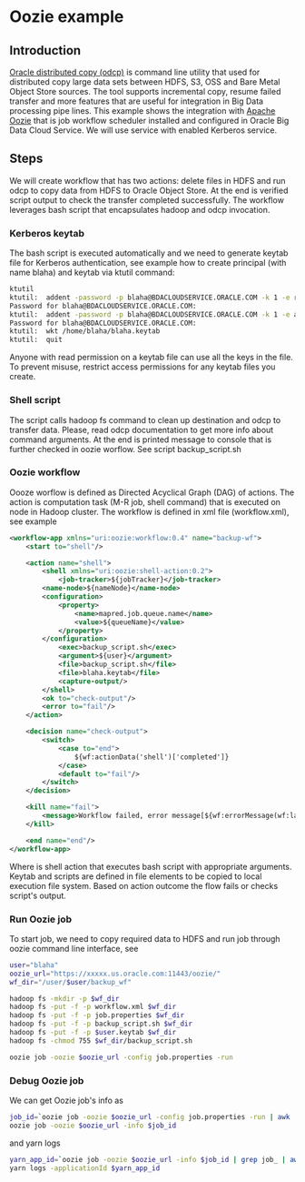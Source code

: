 # Oozie example

## Introduction
[Oracle distributed copy (odcp)](http://docs.oracle.com/cloud/latest/bigdata-cloud/CSBDI/GUID-62F78D81-A27B-4618-BC28-1D3FAC5B2CB9.htm#CSBDI-GUID-62F78D81-A27B-4618-BC28-1D3FAC5B2CB9)
is command line utility that used for distributed copy large data sets between HDFS, S3, OSS and Bare Metal 
Object Store sources. The tool supports incremental copy, resume failed transfer and more 
features that are useful for integration in Big Data processing pipe lines. This example shows
the integration with [Apache Oozie](http://oozie.apache.org/) that is job workflow scheduler installed
and configured in Oracle Big Data Cloud Service. We will use service with enabled Kerberos service. 

## Steps
We will create workflow that has two actions: delete files in HDFS and run odcp to copy data 
from HDFS to Oracle Object Store. At the end is verified script output to check the transfer
completed successfully. The workflow leverages bash script that encapsulates hadoop and odcp 
invocation.

### Kerberos keytab
The bash script is executed automatically and we need to generate keytab file for Kerberos 
authentication, see example how to create principal (with name blaha) and keytab via ktutil command:
```bash
ktutil
ktutil:  addent -password -p blaha@BDACLOUDSERVICE.ORACLE.COM -k 1 -e rc4-hmac
Password for blaha@BDACLOUDSERVICE.ORACLE.COM:
ktutil:  addent -password -p blaha@BDACLOUDSERVICE.ORACLE.COM -k 1 -e aes256-cts
Password for blaha@BDACLOUDSERVICE.ORACLE.COM:
ktutil:  wkt /home/blaha/blaha.keytab
ktutil:  quit
```
Anyone with read permission on a keytab file can use all the keys in the file. To prevent misuse, 
restrict access permissions for any keytab files you create. 

### Shell script
The script calls hadoop fs command to clean up destination and odcp to transfer data. Please, read odcp documentation
to get more info about command arguments. At the end is printed message to console that is further checked in oozie
worflow. See script backup_script.sh

### Oozie workflow
Oooze worflow is defined as Directed Acyclical Graph (DAG) of actions. The action is computation task (M-R job, 
shell command) that is executed on node in Hadoop cluster. The workflow is defined in xml file (workflow.xml), see example
```xml
<workflow-app xmlns="uri:oozie:workflow:0.4" name="backup-wf">
    <start to="shell"/>

    <action name="shell">
        <shell xmlns="uri:oozie:shell-action:0.2">
            <job-tracker>${jobTracker}</job-tracker>
        <name-node>${nameNode}</name-node>
        <configuration>
            <property>
                <name>mapred.job.queue.name</name>
                <value>${queueName}</value>
            </property>
        </configuration>
            <exec>backup_script.sh</exec>
            <argument>${user}</argument>
            <file>backup_script.sh</file>
            <file>blaha.keytab</file>
            <capture-output/>
        </shell>
        <ok to="check-output"/>
        <error to="fail"/>
    </action>

    <decision name="check-output">
        <switch>
            <case to="end">
                ${wf:actionData('shell')['completed']}
            </case>
            <default to="fail"/>
        </switch>
    </decision>

    <kill name="fail">
        <message>Workflow failed, error message[${wf:errorMessage(wf:lastErrorNode())}]</message>
    </kill>

    <end name="end"/>
</workflow-app>
```
Where is shell action that executes bash script with appropriate arguments. Keytab and scripts are defined in
file elements to be copied to local execution file system. Based on action outcome the flow fails or checks
 script's output.

### Run Oozie job
To start job, we need to copy required data to HDFS and run job through oozie command line interface, see
```bash
user="blaha"
oozie_url="https://xxxxx.us.oracle.com:11443/oozie/"
wf_dir="/user/$user/backup_wf"

hadoop fs -mkdir -p $wf_dir
hadoop fs -put -f -p workflow.xml $wf_dir
hadoop fs -put -f -p job.properties $wf_dir
hadoop fs -put -f -p backup_script.sh $wf_dir
hadoop fs -put -f -p $user.keytab $wf_dir
hadoop fs -chmod 755 $wf_dir/backup_script.sh

oozie job -oozie $oozie_url -config job.properties -run
```

### Debug Oozie job
We can get Oozie job's info as
```bash
job_id=`oozie job -oozie $oozie_url -config job.properties -run | awk '{print $2}'`
oozie job -oozie $oozie_url -info $job_id
```
and yarn logs
```bash
yarn_app_id=`oozie job -oozie $oozie_url -info $job_id | grep job_ | awk '{print $3}' | sed "s/job/application/g"`
yarn logs -applicationId $yarn_app_id
```